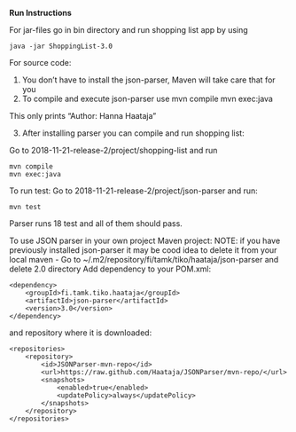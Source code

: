 **Run Instructions**

For jar-files 
go in bin directory and run shopping list app by using

    java -jar ShoppingList-3.0

For source code:

1. You don’t have to install the json-parser, Maven will take care that for you
2. To compile and execute json-parser use
    mvn compile 
    mvn exec:java

This only prints “Author: Hanna Haataja”

3. After installing parser you can compile and run shopping list:

Go to 2018-11-21-release-2/project/shopping-list and run

    mvn compile
    mvn exec:java

To run test:
Go to 2018-11-21-release-2/project/json-parser and run:

    mvn test

Parser runs 18 test and all of them should pass.

To use JSON parser in your own project Maven project:
NOTE: if you have previously installed json-parser it may be cood idea to delete it from your local maven -  Go to ~/.m2/repository/fi/tamk/tiko/haataja/json-parser and delete 2.0 directory
Add dependency to your POM.xml:

    <dependency>
        <groupId>fi.tamk.tiko.haataja</groupId>
        <artifactId>json-parser</artifactId>
        <version>3.0</version>
    </dependency>

and repository where it is downloaded:

    <repositories>
        <repository>
            <id>JSONParser-mvn-repo</id>
            <url>https://raw.github.com/Haataja/JSONParser/mvn-repo/</url>
            <snapshots>
                <enabled>true</enabled>
                <updatePolicy>always</updatePolicy>
            </snapshots>
        </repository>
    </repositories>